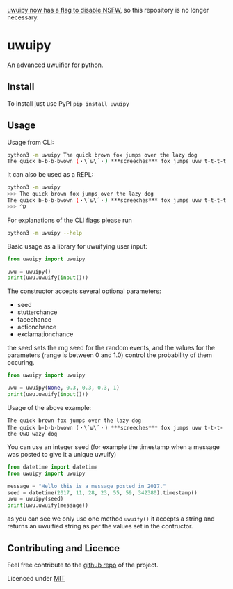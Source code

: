 
[uwuipy now has a flag to disable NSFW](https://github.com/Cuprum77/uwuipy/pull/6), so this repository is no longer necessary.

# uwuipy
An advanced uwuifier for python.
## Install
To install just use PyPI `pip install uwuipy`
## Usage
Usage from CLI:
```bash
python3 -m uwuipy The quick brown fox jumps over the lazy dog
The quick b-b-b-bwown (・\`ω\´・) ***screeches*** fox jumps uvw t-t-t-the OwO wazy dog
```

It can also be used as a REPL:
```bash
python3 -m uwuipy 
>>> The quick brown fox jumps over the lazy dog
The quick b-b-b-bwown (・\`ω\´・) ***screeches*** fox jumps uvw t-t-t-the OwO wazy dog
>>> ^D
```

For explanations of the CLI flags please run
```bash
python3 -m uwuipy --help
```

Basic usage as a library for uwuifying user input:
```python
from uwuipy import uwuipy

uwu = uwuipy()
print(uwu.uwuify(input()))
```
The constructor accepts several optional parameters:
* seed
* stutterchance
* facechance
* actionchance
* exclamationchance

the seed sets the rng seed for the random events, and the values for the parameters (range is between 0 and 1.0) control the probability of them occuring.
```python
from uwuipy import uwuipy

uwu = uwuipy(None, 0.3, 0.3, 0.3, 1)
print(uwu.uwuify(input()))
```
Usage of the above example:
```
The quick brown fox jumps over the lazy dog
The quick b-b-b-bwown (・\`ω\´・) ***screeches*** fox jumps uvw t-t-t-the OwO wazy dog
```
You can use an integer seed (for example the timestamp when a message was posted to give it a unique uwuify)
```python
from datetime import datetime
from uwuipy import uwuipy

message = "Hello this is a message posted in 2017."
seed = datetime(2017, 11, 28, 23, 55, 59, 342380).timestamp()
uwu = uwuipy(seed)
print(uwu.uwuify(message))
```
as you can see we only use one method `uwuify()` it accepts a string and returns an uwuified string as per the values set in the contructor.
## Contributing and Licence
Feel free contribute to the [github repo](https://github.com/Cuprum77/uwuipy) of the project.

Licenced under [MIT](https://github.com/Cuprum77/uwuipy/blob/main/LICENSE)
